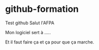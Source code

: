 # github-formation
Test github
Salut l'AFPA

Mon logiciel sert à  .....

Et il faut faire ça et ça pour que ça marche.
